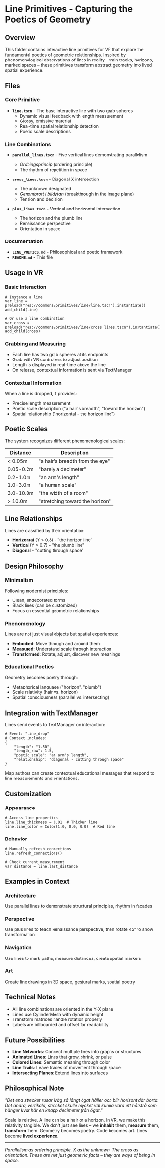 # Line Primitives - Capturing the Poetics of Geometry

## Overview

This folder contains interactive line primitives for VR that explore the fundamental poetics of geometric relationships. Inspired by phenomenological observations of lines in reality – train tracks, horizons, marked spaces – these primitives transform abstract geometry into lived spatial experience.

## Files

### Core Primitive
- **`line.tscn`** - The base interactive line with two grab spheres
  - Dynamic visual feedback with length measurement
  - Glossy, emissive material
  - Real-time spatial relationship detection
  - Poetic scale descriptions

### Line Combinations
- **`parallel_lines.tscn`** - Five vertical lines demonstrating parallelism
  - *Ordningsprincip* (ordering principle)
  - The rhythm of repetition in space
  
- **`cross_lines.tscn`** - Diagonal X intersection
  - The unknown designated
  - *Genombrott i bildytan* (breakthrough in the image plane)
  - Tension and decision
  
- **`plus_lines.tscn`** - Vertical and horizontal intersection
  - The horizon and the plumb line
  - Renaissance perspective
  - Orientation in space

### Documentation
- **`LINE_POETICS.md`** - Philosophical and poetic framework
- **`README.md`** - This file

## Usage in VR

### Basic Interaction
```gdscript
# Instance a line
var line = preload("res://commons/primitives/line/line.tscn").instantiate()
add_child(line)

# Or use a line combination
var cross = preload("res://commons/primitives/line/cross_lines.tscn").instantiate()
add_child(cross)
```

### Grabbing and Measuring
- Each line has two grab spheres at its endpoints
- Grab with VR controllers to adjust position
- Length is displayed in real-time above the line
- On release, contextual information is sent via TextManager

### Contextual Information
When a line is dropped, it provides:
- Precise length measurement
- Poetic scale description ("a hair's breadth", "toward the horizon")
- Spatial relationship ("horizontal - the horizon line")

## Poetic Scales

The system recognizes different phenomenological scales:

| Distance | Description |
|----------|-------------|
| < 0.05m | "a hair's breadth from the eye" |
| 0.05-0.2m | "barely a decimeter" |
| 0.2-1.0m | "an arm's length" |
| 1.0-3.0m | "a human scale" |
| 3.0-10.0m | "the width of a room" |
| > 10.0m | "stretching toward the horizon" |

## Line Relationships

Lines are classified by their orientation:

- **Horizontal** (Y < 0.3) - "the horizon line"
- **Vertical** (Y > 0.7) - "the plumb line"  
- **Diagonal** - "cutting through space"

## Design Philosophy

### Minimalism
Following modernist principles:
- Clean, undecorated forms
- Black lines (can be customized)
- Focus on essential geometric relationships

### Phenomenology
Lines are not just visual objects but spatial experiences:
- **Embodied**: Move through and around them
- **Measured**: Understand scale through interaction
- **Transformed**: Rotate, adjust, discover new meanings

### Educational Poetics
Geometry becomes poetry through:
- Metaphorical language ("horizon", "plumb")
- Scale relativity (hair vs. horizon)
- Spatial consciousness (parallel vs. intersecting)

## Integration with TextManager

Lines send events to TextManager on interaction:

```gdscript
# Event: "line_drop"
# Context includes:
{
	"length": "1.50",
	"length_raw": 1.5,
	"poetic_scale": "an arm's length",
	"relationship": "diagonal - cutting through space"
}
```

Map authors can create contextual educational messages that respond to line measurements and orientations.

## Customization

### Appearance
```gdscript
# Access line properties
line.line_thickness = 0.01  # Thicker line
line.line_color = Color(1.0, 0.0, 0.0)  # Red line
```

### Behavior
```gdscript
# Manually refresh connections
line.refresh_connections()

# Check current measurement
var distance = line.last_distance
```

## Examples in Context

### Architecture
Use parallel lines to demonstrate structural principles, rhythm in facades

### Perspective
Use plus lines to teach Renaissance perspective, then rotate 45° to show transformation

### Navigation
Use lines to mark paths, measure distances, create spatial markers

### Art
Create line drawings in 3D space, gestural marks, spatial poetry

## Technical Notes

- All line combinations are oriented in the Y-X plane
- Lines use CylinderMesh with dynamic height
- Transform matrices handle rotation properly
- Labels are billboarded and offset for readability

## Future Possibilities

- **Line Networks**: Connect multiple lines into graphs or structures
- **Animated Lines**: Lines that grow, shrink, or pulse
- **Colored Lines**: Semantic meaning through color
- **Line Trails**: Leave traces of movement through space
- **Intersecting Planes**: Extend lines into surfaces

## Philosophical Note

*"Det ena strecket rusar iväg så långt ögat håller och blir horisont där borta. Det andra, vertikala, strecket skulle mycket väl kunna vara ett hårstrå som hänger kvar här en knapp decimeter från ögat."*

Scale is relative. A line can be a hair or a horizon. In VR, we make this relativity tangible. We don't just see lines – we **inhabit** them, **measure** them, **transform** them. Geometry becomes poetry. Code becomes art. Lines become **lived experience**.

---

*Parallelism as ordering principle. X as the unknown. The cross as orientation. These are not just geometric facts – they are ways of being in space.*
